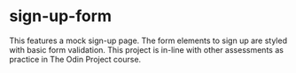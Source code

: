 # sign-up-form
This features a mock sign-up page. The form elements to sign up are
styled with basic form validation. This project is in-line with
other assessments as practice in The Odin Project course.